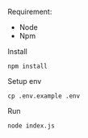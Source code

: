 Requirement:
- Node
- Npm

Install
```commandline
npm install
```

Setup env
```commandline
cp .env.example .env
```

Run
```commandline
node index.js
```
